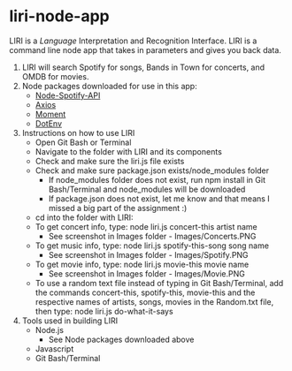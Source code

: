 # liri-node-app

LIRI is a _Language_ Interpretation and Recognition Interface. LIRI is a command line node app that takes in parameters and gives you back data.

1. LIRI will search Spotify for songs, Bands in Town for concerts, and OMDB for movies.
2. Node packages downloaded for use in this app:
    * [Node-Spotify-API](https://www.npmjs.com/package/node-spotify-api)
    * [Axios](https://www.npmjs.com/package/axios)
    * [Moment](https://www.npmjs.com/package/moment)
    * [DotEnv](https://www.npmjs.com/package/dotenv)
3. Instructions on how to use LIRI
    * Open Git Bash or Terminal
    * Navigate to the folder with LIRI and its components
    * Check and make sure the liri.js file exists
    * Check and make sure package.json exists/node_modules folder
        * If node_modules folder does not exist, run npm install in Git Bash/Terminal and node_modules will be downloaded
        * If package.json does not exist, let me know and that means I missed a big part of the assignment :)
    * cd into the folder with LIRI: 
    * To get concert info, type: node liri.js concert-this artist name
        * See screenshot in Images folder - Images/Concerts.PNG
    * To get music info, type: node liri.js spotify-this-song song name
        * See screenshot in Images folder - Images/Spotify.PNG
    * To get movie info, type: node liri.js movie-this movie name
        * See screenshot in Images folder - Images/Movie.PNG
    * To use a random text file instead of typing in Git Bash/Terminal, add the commands concert-this, spotify-this, movie-this and the respective names of artists, songs, movies in the Random.txt file, then type: node liri.js do-what-it-says
4. Tools used in building LIRI
    * Node.js
        * See Node packages downloaded above
    * Javascript
    * Git Bash/Terminal
